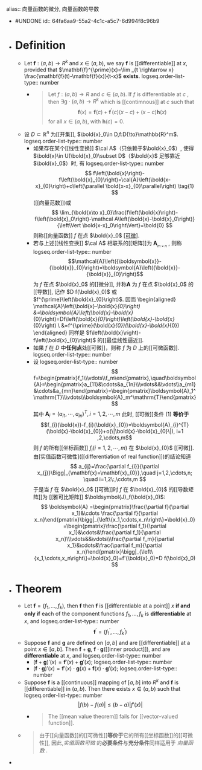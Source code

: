 alias:: 向量函数的微分, 向量函数的导数

- #UNDONE
  id:: 64fa6aa9-55a2-4c1c-a5c7-6d994f8c96b9
- # Definition
	- Let $\mathbf{f}:(a, b) \rightarrow R^{k}$ and $x \in(a, b)$, we say $\mathbf{f}$ is [[differentiable]] at $x$, provided that $\mathbf{f}^{\prime}(x)=\lim _{t \rightarrow x} \frac{\mathbf{f}(t)-\mathbf{f}(x)}{t-x}$ **exists**.
	  logseq.order-list-type:: number
		- >Let $f:(a, b) \rightarrow R$ and $c \in(a, b)$.
		  If $f$ is differentiable at $c$ , then  $\exists \mathrm{g} \cdot(a, b) \rightarrow R^{k}$ which is [[contimnous]] at  $c$  such that
		  $$\mathbf{f}(x)=\mathbf{f}(c)+\mathbf{f}^{\prime}(c)(x-c)+(x-c) \mathbf{h}(x)$$
		  for all $x \in(a, b)$, with $\mathbf{h}(c)=0$.
	- 设 $D\subset\mathbb{R}^{n}$ 为[[开集]], $\bold{x}_0\in D,f:D{\to}\mathbb{R}^m$. 
	  logseq.order-list-type:: number
		- 如果存在某个[[线性变换]] $\cal A$（只依赖于$\bold{x}_0$）, 使得 $\bold{x}\in U(\bold{x}_0)\subset D$（$\bold{x}$ 足够靠近 $\bold{x}_0$）时, 有
		  logseq.order-list-type:: number
		  $$
		  f\left(\bold{x}\right)-f\left(\bold{x}_{0}\right)=\cal{A}\left(\bold{x-x}_{0}\right)+o\left(\parallel \bold{x-x}_{0}\parallel\right) \tag{1}
		  $$
		  ([[向量范数]])或
		  $$
		  \lim_{\bold{x\to x}_0}\frac{f\left(\bold{x}\right)-f\left(\bold{x}_0\right)-\mathcal A\left(\bold{x}-\bold{x}_0\right)}{\left\Vert \bold{x-x}_0\right\Vert}=\bold{0}
		  $$
		  则称[[向量函数]] $f$ 在点 $\bold{x}_0$ [[可微]](或[[可导]]).
		- 若与上述[[线性变换]] $\cal A$ 相联系的[[矩阵]]为 $\boldsymbol{A}_{_{m\times n}}$ , 则称 
		  logseq.order-list-type:: number
		  $$\mathcal{A}\left({\boldsymbol{x}}-{\bold{x}}_{0}\right)=\boldsymbol{A}\left({\bold{x}}-{\bold{x}}_{0}\right)$$ 
		  为 $f$ 在点 $\bold{x}_0$ 的[[微分]], 并称$\boldsymbol{A}$ 为 $f$ 在点 $\bold{x}_0$ 的[[导数]], 记作 $D f(\bold{x}_0)$ 或 $f^{\prime}\left(\bold{x}_{0}\right)$. 
		  因而
		  \begin{aligned}
		  \mathcal{A}\left(\bold{x}-\bold{x}_{0}\right) &=\boldsymbol{A}\left(\bold{x}-\bold{x}_{0}\right)=Df\left(\bold{x}_{0}\right)\left(\bold{x}-\bold{x}_{0}\right) \\
		  &=f^{\prime}(\bold{x}_{0})(\bold{x}-\bold{x}_{0})
		  \end{aligned}
		  同样是 $f\left(\bold{x}\right)-f\left(\bold{x}_{0}\right)$ 的[[最佳线性逼近]].
		- 如果 $f$ 在 $D$ 中**任何点**处[[可微]]，则称 $f$ 为 $D$ 上的[[可微函数]]. 
		  logseq.order-list-type:: number
		- 设
		  logseq.order-list-type:: number
		  $$
		  f=\begin{pmatrix}f_1\\\vdots\\f_m\end{pmatrix},\quad\boldsymbol{A}=\begin{pmatrix}a_{11}&\cdots&a_{1n}\\\vdots&&\vdots\\a_{m1}&\cdots&a_{mn}\end{pmatrix}=\begin{pmatrix}\boldsymbol{A}_1^\mathrm{T}\\\vdots\\\boldsymbol{A}_m^\mathrm{T}\end{pmatrix}
		  $$
		  其中 $\boldsymbol{A}_{i}=(a_{i1},\cdots,a_{in})^{T},i=1,2,\cdots,m$ 此时, [[可微]]条件 $(1)$ **等价于**
		  $$f_{i}(\bold{x})-f_{i}(\bold{x}_{0})=\boldsymbol{A}_{i}^{T}(\bold{x}-\bold{x}_{0})+o(\|\bold{x}-\bold{x}_{0}\|), i=1 ,2,\cdots,m$$
		  则 $f$ 的所有[[坐标函数]] $f_{i}(i=1,2,\cdots,m)$ 在 $\bold{x}_{0}$ [[可微]]. 由[实值函数可微性]([[differentiation of real function]])的结论知道
		  $$
		  a_{ij}=\frac{\partial f_{i}}{\partial x_{j}}\Bigg|_{\mathbf{x}=\mathbf{x}_{0}},\quad j=1,2,\cdots,n; \quad i=1,2\:,\cdots,m
		  $$
		  于是当 $f$ 在 $\bold{x}_0$ [[可微]]时 $f$ 在 $\bold{x}_{0}$ 的[[导数矩阵]]为 [[雅可比矩阵]] $\boldsymbol{J}_f(\bold{x}_0)$:
		  $$
		  \boldsymbol{A}
		  =\begin{pmatrix}\frac{\partial f}{\partial x_1}&\cdots \frac{\partial f}{\partial x_n}\end{pmatrix}\bigg|_{\left\{x_1,\cdots,x_n\right\}=\bold{x}_0}
		  =\begin{pmatrix}\frac{\partial f_1}{\partial x_1}&\cdots&\frac{\partial f_1}{\partial x_n}\\\vdots&&\vdots\\\frac{\partial f_m}{\partial x_1}&\cdots&\frac{\partial f_m}{\partial x_n}\end{pmatrix}\bigg|_{\left\{x_1,\cdots,x_n\right\}=\bold{x}_0}=f'(\bold{x}_0)=D f(\bold{x}_0)
		  $$
- # Theorem
	- Let $\mathbf{f}=\left(f_{1}, \ldots, f_{k}\right)$, then $\mathbf{f}$ then $\mathbf{f}$ is [[differentiable at a point]]  $x$  **if and only if** each of the component functions  $f_{1}, \ldots, f_{k}$ is **differentiable** at $x$, and
	  logseq.order-list-type:: number
	  $$\mathbf{f}^{\prime}=\left(f_{1}^{\prime}, \ldots, f_{k}^{\prime}\right)$$
	- Suppose $\mathbf{f}$ and $\mathbf{g}$ are defined on $[a, b]$ and are [[differentiable]] at a point $x\in [a, b]$. Then $\mathbf{f}+ \mathbf{g}$, $\mathbf{f}\cdot\mathbf{g}$([[inner product]]), and are **differentiable** at $x$, and
	  logseq.order-list-type:: number
		- $(\mathbf{f} + \mathbf{g})'(x) = \mathbf{f}'(x) + \mathbf{g}'(x)$;
		  logseq.order-list-type:: number
		- $(\mathbf{f}\cdot\mathbf{g})'(x) = \mathbf{f}'(x)\cdot\mathbf{g}(x) + \mathbf{f}(x)\cdot\mathbf{g}'(x)$;
		  logseq.order-list-type:: number
	- Suppose $\mathbf{f}$ is a [[continuous]] mapping of $[a, b]$ into $R^k$ and $\mathbf{f}$ is [[differentiable]] in $(a, b)$. Then there exists $x\in(a, b)$ such that 
	  logseq.order-list-type:: number
	  $$|f(b) - f(a)|\le (b - a)|f'(x)|$$
		- >The [[mean value theorem]] fails for [[vector-valued function]].
	- > 由于[[向量函数]]的[[可微性]]**等价于**它的所有[[坐标函数]]的[[可微性]], 因此,*实值函数可微* 的**必要条件**与**充分条件**同样适用于 *向量函数* .
-